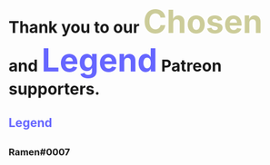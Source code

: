 # Thank you to our <span style="color: #cccc99;font-size: 3.5rem;">Chosen</span> and <span style="color: #6666ff;font-size: 3.5rem;">Legend</span> Patreon supporters.

<h2 style="color: #6666ff;">Legend<h2>

### Ramen#0007